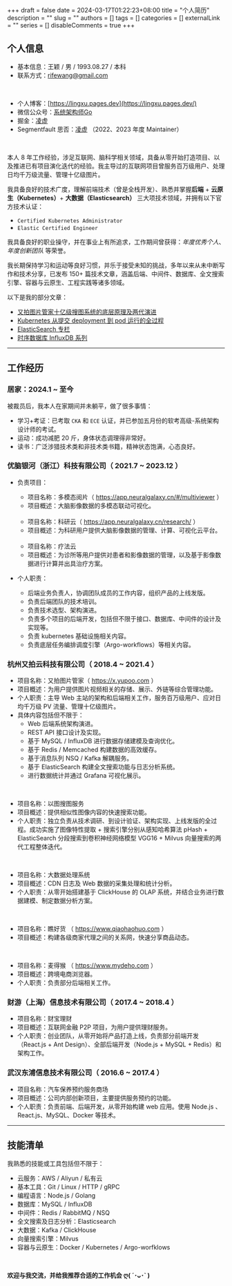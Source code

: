 +++
draft = false
date = 2024-03-17T01:22:23+08:00
title = "个人简历"
description = ""
slug = ""
authors = []
tags = []
categories = []
externalLink = ""
series = []
disableComments = true
+++


## 个人信息

* 基本信息：王颖 / 男 / 1993.08.27 / 本科
* 联系方式：rifewang@gmail.com

</br>

* 个人博客：[https://lingxu.pages.dev](https://lingxu.pages.dev/)
* 微信公众号：[系统架构师Go](https://raw.githubusercontent.com/RifeWang/images/master/qrcode.jpg)
* 掘金：[凌虚](https://juejin.cn/user/2893570337419720/posts)
* Segmentfault 思否：[凌虚](https://segmentfault.com/u/rife/articles) （2022、2023 年度 Maintainer）


</br>

本人 8 年工作经验，涉足互联网、脑科学相关领域，具备从零开始打造项目、以及推进已有项目演化迭代的经验。我主导过的互联网项目曾服务百万级用户、处理日均千万级流量、管理十亿级图片。

我具备良好的技术广度，理解前端技术（曾是全栈开发）、熟悉并掌握**后端** + **云原生（Kubernetes）**+ **大数据（Elasticsearch）** 三大项技术领域，并拥有以下官方技术认证：
- `Certified Kubernetes Administrator`
- `Elastic Certified Engineer`

我具备良好的职业操守，并在事业上有所追求，工作期间曾获得：*年度优秀个人*、*年度创新团队* 等荣誉。

我长期保持学习和运动等良好习惯，并乐于接受未知的挑战，多年以来从未中断写作和技术分享，已发布 150+ 篇技术文章，涵盖后端、中间件、数据库、全文搜索引擎、容器与云原生、工程实践等诸多领域。

以下是我的部分文章：
- [又拍图片管家十亿级搜图系统的底层原理及两代演进](https://segmentfault.com/a/1190000022842774)
- [Kubernetes 从提交 deployment 到 pod 运行的全过程](https://juejin.cn/post/7315405820673310759)
- [ElasticSearch 专栏](https://juejin.cn/column/7314860085930180623)
- [时序数据库 InfluxDB 系列](https://segmentfault.com/a/1190000020803478)


----

## 工作经历

### 居家：2024.1 ~ 至今

被裁员后，我本人在家期间并未躺平，做了很多事情：

* 学习+考证：已考取 `CKA` 和 `ECE` 认证，并已参加五月份的软考高级-系统架构设计师的考试。
* 运动：成功减肥 20 斤，身体状态调理得非常好。
* 读书：广泛涉猎技术类和非技术类书籍，精神状态饱满，心态良好。

### 优脑银河（浙江）科技有限公司（ 2021.7 ~ 2023.12 ）

* 负责项目：
    * 项目名称：多模态阅片（ https://app.neuralgalaxy.cn/#/multiviewer ）
    * 项目概述：大脑影像数据的多模态联动可视化。

    <br/>

    * 项目名称：科研云（ https://app.neuralgalaxy.cn/research/ ）
    * 项目概述：为科研用户提供大脑影像数据的管理、计算、可视化云平台。

    <br/>

    * 项目名称：疗法云
    * 项目概述：为诊所等用户提供对患者和影像数据的管理，以及基于影像数据进行计算并出具治疗方案。

* 个人职责：
    * 后端业务负责人，协调团队成员的工作内容，组织产品的上线发版。
    * 负责后端团队的技术培训。
    * 负责技术选型、架构演进。
    * 负责多个项目的后端开发，包括但不限于接口、数据库、中间件的设计及实现等。
    * 负责 kubernetes 基础设施相关内容。
    * 负责底层任务编排调度引擎（Argo-workflows）等相关内容。


### 杭州又拍云科技有限公司（ 2018.4 ~ 2021.4 ）

* 项目名称：又拍图片管家（ https://x.yupoo.com ）
* 项目概述：为用户提供图片视频相关的存储、展示、外链等综合管理功能。
* 个人职责：主导 Web 主站的架构和后端相关工作，服务百万级用户、应对日均千万级 PV 流量、管理十亿级图片。
* 具体内容包括但不限于：
    * Web 后端系统架构演进。
    * REST API 接口设计及实现。
    * 基于 MySQL / InfluxDB 进行数据存储建模及查询优化。
    * 基于 Redis / Memcached 构建数据的高效缓存。
    * 基于消息队列 NSQ / Kafka 解耦服务。
    * 基于 ElasticSearch 构建全文搜索功能与日志分析系统。
    * 进行数据统计并通过 Grafana 可视化展示。

<br/>

* 项目名称：以图搜图服务
* 项目概述：提供相似性图像内容的快速搜索功能。
* 个人职责：独立负责从技术调研、到设计验证、架构实现、上线发版的全过程。成功实施了图像特性提取 + 搜索引擎分别从感知哈希算法 pHash + ElasticSearch 分段搜索到卷积神经网络模型 VGG16 + Milvus 向量搜索的两代工程整体迭代。

<br/>

* 项目名称：大数据处理系统
* 项目概述：CDN 日志及 Web 数据的采集处理和统计分析。
* 个人职责：从零开始搭建基于 ClickHouse 的 OLAP 系统，并结合业务进行数据建模、制定数据分析方案。

<br/>

* 项目名称：瞧好货 （ https://www.qiaohaohuo.com ）
* 项目概述：构建各级商家代理之间的关系网，快速分享商品动态。

<br/>

* 项目名称：麦得猴 （ https://www.mydeho.com ）
* 项目概述：跨境电商浏览器。
* 个人职责：负责部分后端相关工作。



### 财游（上海）信息技术有限公司（ 2017.4 ~ 2018.4 ）

* 项目名称：财宝理财
* 项目概述：互联网金融 P2P 项目，为用户提供理财服务。
* 个人职责：创业团队，从零开始将产品打造上线，负责部分前端开发（React.js + Ant Design）、全部后端开发（Node.js + MySQL + Redis）和架构工作。

### 武汉东浦信息技术有限公司（ 2016.6 ~ 2017.4 ）

* 项目名称：汽车保养预约服务商场
* 项目概述：公司内部创新项目，主要提供服务预约的功能。
* 个人职责：负责前端、后端开发，从零开始构建 web 应用。使用 Node.js 、React.js、MySQL、Docker 等技术。


----

## 技能清单

我熟悉的技能或工具包括但不限于：

- 云服务：AWS / Aliyun / 私有云
- 基本工具：Git / Linux / HTTP / gRPC
- 编程语言：Node.js / Golang
- 数据库：MySQL / InfluxDB
- 中间件：Redis / RabbitMQ / NSQ
- 全文搜索及日志分析：Elasticsearch
- 大数据：Kafka / ClickHouse
- 向量搜索引擎：Milvus
- 容器与云原生：Docker / Kubernetes / Argo-worfklows

<br/>

**欢迎与我交流，并给我推荐合适的工作机会 ღ( ´･ᴗ･` )**